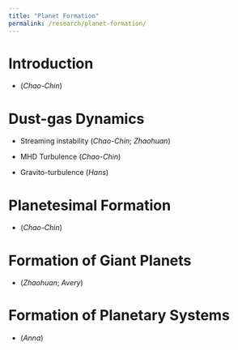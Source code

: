 ```yaml
---
title: "Planet Formation"
permalink: /research/planet-formation/
---
```

# Introduction

- (*Chao-Chin*)

# Dust-gas Dynamics

- Streaming instability (*Chao-Chin*; *Zhaohuan*)

- MHD Turbulence (*Chao-Chin*)

- Gravito-turbulence (*Hans*)

# Planetesimal Formation

- (*Chao-Chin*)

# Formation of Giant Planets

- (*Zhaohuan*; *Avery*)

# Formation of Planetary Systems

- (*Anna*)
